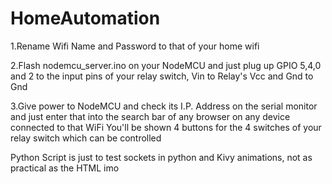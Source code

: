 # HomeAutomation
1.Rename Wifi Name and Password to that of your home wifi

2.Flash nodemcu_server.ino on your NodeMCU and just plug up GPIO 5,4,0 and 2 to the input pins of your relay switch, Vin to Relay's Vcc and Gnd to Gnd

3.Give power to NodeMCU and check its I.P. Address on the serial monitor and just enter that into the search bar of any browser on any device connected to that WiFi
You'll be shown 4 buttons for the 4 switches of your relay switch which can be controlled



Python Script is just to test sockets in python and Kivy animations, not as practical as the HTML imo
